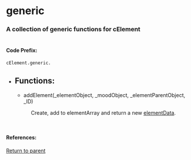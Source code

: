 # <a id="title"/> generic
### <a id="description"/> A collection of generic functions for cElement
#

#### <a id="codeprefix"/> Code Prefix:
    cElement.generic.

* <a id="functions"/> <h2> Functions: </h2>

	* <a id="addelement"/> addElement(_elementObject, _moodObject, _elementParentObject, _ID) <p style="padding-left: 20px;"> Create, add to elementArray and return a new [elementData](elementData.md). </p>	<br>

#### References: 
  
[Return to parent](/Code/Other%20Custom%20Code/cElement/README.md)